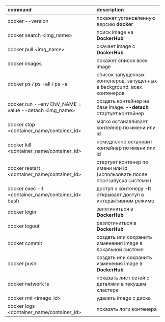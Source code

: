 
| command                                                | description                                                                |
|:-------------------------------------------------------|:---------------------------------------------------------------------------|
| docker --version                                       | покажет установленную версию **docker**                                    |
 | docker search <img_name>                               | поиск image на **DockerHub**                                               |
 | docker pull <img_name>                                 | скачает image с **DockerHub**                                              |
 | docker images                                          | покажет список всех image                                                  |
 | docker ps / ps -all / ps -a                            | список запущенных контенеров, запущенных в background, всех контенеров     |
 | docker run --env ENV_NAME = value --detach <img_name>  | создать контейнер на базе image. **--detach** стартует контейнер           |
 | docker stop <container_name/container_id>              | мягко останавливает контейнер по имени или id                              |
 | docker kill <container_name/container_id>              | немедленно остановит контейнер по имени или id                             | 
 | docker restart <container_name/container_id>           | стартует контенер по имени или id (использовать после перезапуска системы) | 
 | docker exec -it <container_name/container_id> bash     | доступ к контенеру **-it** открывает доступ в интерактивном режиме         |
 | docker login                                           | залогиниться в **DockerHub**                                               |
 | docker logout                                          | разлогиниться в **DockerHub**                                              |
 | docker commit                                          | создать или сохранить изменения image в локальной системе                  |
 | docker push                                            | создать или сохранить изменения image в **DockerHub**                      |
 | docker network ls                                      | показать лист сетей с деталями в текущем кластере                          |
 | docker rmi <image_id>                                  | удалить image с диска                                                      |
 | docker logs <container_name/container_id>              | показать логи контенера                                                    |ide